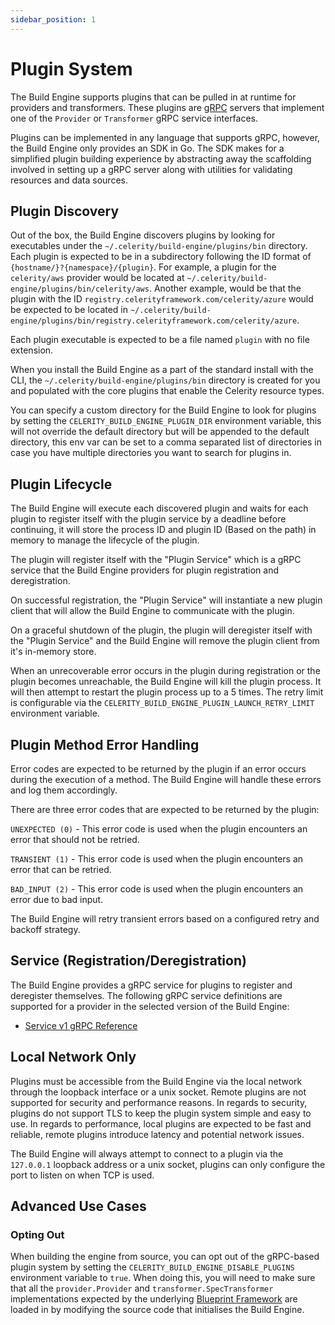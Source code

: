 ```yaml
---
sidebar_position: 1
---
```

# Plugin System

The Build Engine supports plugins that can be pulled in at runtime for providers and transformers.
These plugins are [gRPC](https://grpc.io/) servers that implement one of the `Provider` or `Transformer` gRPC service interfaces.

Plugins can be implemented in any language that supports gRPC, however, the Build Engine only provides an SDK in Go. The SDK makes for a simplified plugin building experience by abstracting away the scaffolding involved in setting up a gRPC server along with utilities for validating resources and data sources.

## Plugin Discovery

Out of the box, the Build Engine discovers plugins by looking for executables under the `~/.celerity/build-engine/plugins/bin` directory. Each plugin is expected to be in a subdirectory following the ID format of `{hostname/}?{namespace}/{plugin}`. For example, a plugin for the `celerity/aws` provider would be located at `~/.celerity/build-engine/plugins/bin/celerity/aws`. Another example, would be that the plugin with the ID `registry.celerityframework.com/celerity/azure` would be expected to be located in `~/.celerity/build-engine/plugins/bin/registry.celerityframework.com/celerity/azure`. 

Each plugin executable is expected to be a file named `plugin` with no file extension.

When you install the Build Engine as a part of the standard install with the CLI, the `~/.celerity/build-engine/plugins/bin` directory is created for you and populated with the core plugins that enable the Celerity resource types.

You can specify a custom directory for the Build Engine to look for plugins by setting the `CELERITY_BUILD_ENGINE_PLUGIN_DIR` environment variable, this will not override the default directory but will be appended to the default directory, this env var can be set to a comma separated list of directories in case you have multiple directories you want to search for plugins in.

## Plugin Lifecycle

The Build Engine will execute each discovered plugin and waits for each plugin to register itself with the plugin service by a deadline before continuing, it will store the process ID and plugin ID (Based on the path) in memory to manage the lifecycle of the plugin.

The plugin will register itself with the "Plugin Service" which is a gRPC service that the Build Engine providers for plugin registration and deregistration.

On successful registration, the "Plugin Service" will instantiate a new plugin client that will allow the Build Engine to communicate with the plugin.

On a graceful shutdown of the plugin, the plugin will deregister itself with the "Plugin Service" and the Build Engine will remove the plugin client from it's in-memory store.

When an unrecoverable error occurs in the plugin during registration or the plugin becomes unreachable, the Build Engine will kill the plugin process. It will then attempt to restart the plugin process up to a 5 times. The retry limit is configurable via the `CELERITY_BUILD_ENGINE_PLUGIN_LAUNCH_RETRY_LIMIT` environment variable.

## Plugin Method Error Handling

Error codes are expected to be returned by the plugin if an error occurs during the execution of a method. The Build Engine will handle these errors and log them accordingly.

There are three error codes that are expected to be returned by the plugin:

`UNEXPECTED (0)` - This error code is used when the plugin encounters an error that should not be retried.

`TRANSIENT (1)` - This error code is used when the plugin encounters an error that can be retried.

`BAD_INPUT (2)` - This error code is used when the plugin encounters an error due to bad input.

The Build Engine will retry transient errors based on a configured retry and backoff strategy.

## Service (Registration/Deregistration)

The Build Engine provides a gRPC service for plugins to register and deregister themselves. The following gRPC service definitions are supported for a provider in the selected version of the Build Engine:

- [Service v1 gRPC Reference](https://github.com/two-hundred/celerity/tree/main/libs/build-engine/plugin/providerservice/service.proto)

## Local Network Only

Plugins must be accessible from the Build Engine via the local network through the loopback interface or a unix socket. Remote plugins are not supported for security and performance reasons. In regards to security, plugins do not support TLS to keep the plugin system simple and easy to use. In regards to performance, local plugins are expected to be fast and reliable, remote plugins introduce latency and potential network issues.

The Build Engine will always attempt to connect to a plugin via the `127.0.0.1` loopback address or a unix socket, plugins can only configure the port to listen on when TCP is used.

## Advanced Use Cases

### Opting Out

When building the engine from source, you can opt out of the gRPC-based plugin system by setting the `CELERITY_BUILD_ENGINE_DISABLE_PLUGINS` environment variable to `true`.
When doing this, you will need to make sure that all the `provider.Provider` and `transformer.SpecTransformer` implementations expected by the underlying [Blueprint Framework](../../../blueprint-framework/docs/intro) are loaded in by modifying the source code that initialises the Build Engine.
